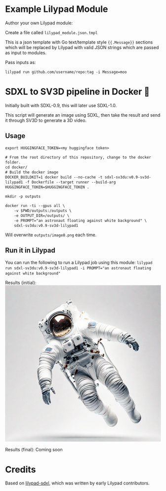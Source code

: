 # Example Lilypad Module

Author your own Lilypad module:

Create a file called `lilypad_module.json.tmpl`

This is a json template with Go text/template style `{{.Message}}` sections which will be replaced by Lilypad with valid JSON strings which are passed as input to modules.

Pass inputs as:

```
lilypad run github.com/username/repo:tag -i Message=moo
```

# SDXL to SV3D pipeline in Docker 🐋
Initially built with SDXL-0.9, this will later use SDXL-1.0.

This script will generate an image using SDXL, then take the result and send it through SV3D to generate a 3D video.

## Usage
```
export HUGGINGFACE_TOKEN=<my huggingface token>
```
```
# From the root directory of this repository, change to the docker folder.
cd docker/
# Build the docker image
DOCKER_BUILDKIT=1 docker build --no-cache -t sdxl-sv3du:v0.9-sv3d-lilypad1 -f Dockerfile --target runner --build-arg HUGGINGFACE_TOKEN=$HUGGINGFACE_TOKEN .
```
```
mkdir -p outputs
```
```
docker run -ti --gpus all \
    -v $PWD/outputs:/outputs \
    -e OUTPUT_DIR=/outputs/ \
    -e PROMPT="an astronaut floating against white background" \
    sdxl-sv3du:v0.9-sv3d-lilypad1
```
Will overwrite `outputs/image0.png` each time.

## Run it in Lilypad
You can run the following to run a Lilypad job using this module:
`lilypad run sdxl-sv3du:v0.9-sv3d-lilypad1 -i PROMPT="an astronaut floating against white background"`

Results (initial):
![image-42.png](media/image-42.png)

Results (final):
Coming soon

# Credits
Based on [lilypad-sdxl](https://github.com/lilypad-tech/lilypad-sdxl-module), which was written by early Lilypad contributors.